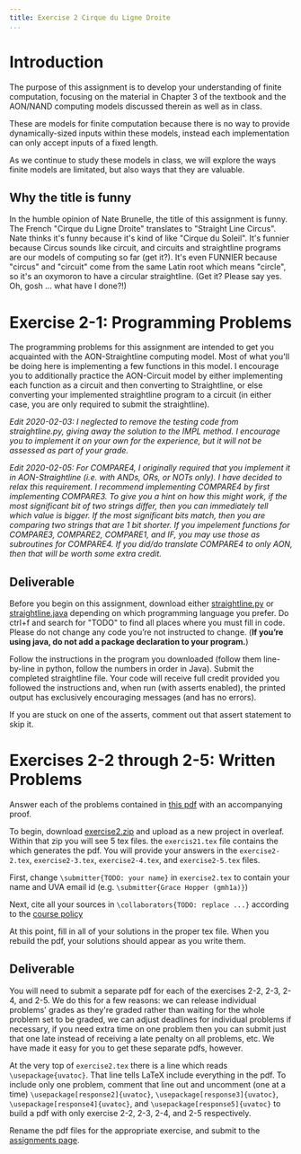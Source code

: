 ```yaml
---
title: Exercise 2 Cirque du Ligne Droite
...
```


# Introduction

The purpose of this assignment is to develop your understanding of finite computation, focusing on the
material in Chapter 3 of the textbook and the AON/NAND computing models discussed therein as well as in class. 

These are models for finite computation because there is no way to provide dynamically-sized inputs within these models, instead each implementation can only accept inputs of a fixed length.

As we continue to study these models in class, we will explore the ways finite models are limitated, but also ways that they are valuable.

## Why the title is funny

In the humble opinion of Nate Brunelle, the title of this assignment is funny. The French "Cirque du Ligne Droite" translates to "Straight Line Circus". Nate thinks it's funny because it's kind of like "Cirque du Soleil". It's funnier because Circus sounds like circuit, and circuits and straightline programs are our models of computing so far (get it?). It's even FUNNIER because "circus" and "circuit" come from the same Latin root which means "circle", so it's an oxymoron to have a circular straightline. (Get it? Please say yes. Oh, gosh ... what have I done?!)

# Exercise 2-1: Programming Problems

The programming problems for this assignment are intended to get you acquainted with the AON-Straightline computing model. Most of what you'll be doing here is implementing a few functions in this model. I encourage you to additionally practice the AON-Circuit model by either implementing each function as a circuit and then converting to Straightline, or else converting your implemented straightline program to a circuit (in either case, you are only required to submit the straightline).

*Edit 2020-02-03: I neglected to remove the testing code from straightline.py, giving away the solution to the IMPL method. I encourage you to implement it on your own for the experience, but it will not be assessed as part of your grade.*

*Edit 2020-02-05: For COMPARE4, I originally required that you implement it in AON-Straightline (i.e. with ANDs, ORs, or NOTs only). I have decided to relax this requirement. I recommend implementing COMPARE4 by first implementing COMPARE3. To give you a hint on how this might work, if the most significant bit of two strings differ, then you can immediately tell which value is bigger. If the most significant bits match, then you are comparing two strings that are 1 bit shorter. If you impelement functions for COMPARE3, COMPARE2, COMPARE1, and IF, you may use those as subroutines for COMPARE4. If you did/do translate COMPARE4 to only AON, then that will be worth some extra credit.*

## Deliverable

Before you begin on this assignment, download either [straightline.py](/files/exercises/exercise2_python/straightline.py) or [straightline.java](/files/exercises/exercise2_java/straightline.java) depending on which programming language you prefer. Do ctrl+f and search for "TODO" to find all places where you must fill in code. Please do not change any code you’re not instructed to change. (**If you’re using java, do not add a package declaration to your program.**)

Follow the instructions in the program you downloaded (follow them line-by-line in python, follow the numbers in order in Java). Submit the completed straightline file. Your code will receive full credit provided you followed the instructions and, when run (with asserts enabled), the printed output has exclusively encouraging messages (and has no errors).

If you are stuck on one of the asserts, comment out that assert statement to skip it.


# Exercises 2-2 through 2-5: Written Problems

Answer each of the problems contained in [this pdf](/files/exercises/exercise2.pdf) with an accompanying proof.

To begin, download [exercise2.zip](/files/exercises/exercise2.zip) and upload as a new project in overleaf. Within that zip you will see 5 tex files. the `exercis21.tex` file contains the which generates the pdf. You will provide your answers in the `exercise2-2.tex`, `exercise2-3.tex`, `exercise2-4.tex`, and `exercise2-5.tex` files. 

First, change `\submitter{TODO: your name}` in `exercise2.tex` to contain your name and UVA email id (e.g. `\submitter{Grace Hopper (gmh1a)}`)

Next, cite all your sources in `\collaborators{TODO: replace ...}` according to the [course policy](https://www.cs.virginia.edu/~njb2b/cstheory/s2020/syllabus.html#no-plagiarism-nor-anything-like-it)

At this point, fill in all of your solutions in the proper tex file. When you rebuild the pdf, your solutions should appear as you write them.


## Deliverable

You will need to submit a separate pdf for each of the exercises 2-2, 2-3, 2-4, and 2-5. We do this for a few reasons: we can release individual problems' grades as they're graded rather than waiting for the whole problem set to be graded, we can adjust deadlines for individual problems if necessary, if you need extra time on one problem then you can submit just that one late instead of receiving a late penalty on all problems, etc.  We have made it easy for you to get these separate pdfs, however.

At the very top of `exercise2.tex` there is a line which reads `\usepackage{uvatoc}`. That line tells LaTeX include everything in the pdf. To include only one problem, comment that line out and uncomment (one at a time) `\usepackage[response2]{uvatoc}`, `\usepackage[response3]{uvatoc}`, `\usepackage[response4]{uvatoc}`, and `\usepackage[response5]{uvatoc}` to build a pdf with only exercise 2-2, 2-3, 2-4, and 2-5 respectively.

Rename the pdf files for the appropriate exercise, and submit to the [assignments page](https://kytos.cs.virginia.edu/cstheory).


